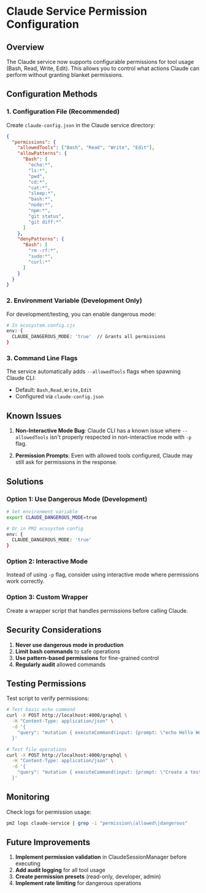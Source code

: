 # Claude Service Permission Configuration

## Overview

The Claude service now supports configurable permissions for tool usage (Bash, Read, Write, Edit). This allows you to control what actions Claude can perform without granting blanket permissions.

## Configuration Methods

### 1. **Configuration File** (Recommended)

Create `claude-config.json` in the Claude service directory:

```json
{
  "permissions": {
    "allowedTools": ["Bash", "Read", "Write", "Edit"],
    "allowPatterns": {
      "Bash": [
        "echo:*",
        "ls:*", 
        "pwd",
        "cd:*",
        "cat:*",
        "sleep:*",
        "bash:*",
        "node:*",
        "npm:*",
        "git status",
        "git diff:*"
      ]
    },
    "denyPatterns": {
      "Bash": [
        "rm -rf:*",
        "sudo:*",
        "curl:*"
      ]
    }
  }
}
```

### 2. **Environment Variable** (Development Only)

For development/testing, you can enable dangerous mode:

```bash
# In ecosystem.config.cjs
env: {
  CLAUDE_DANGEROUS_MODE: 'true'  // Grants all permissions
}
```

### 3. **Command Line Flags**

The service automatically adds `--allowedTools` flags when spawning Claude CLI:
- Default: `Bash,Read,Write,Edit`
- Configured via `claude-config.json`

## Known Issues

1. **Non-Interactive Mode Bug**: Claude CLI has a known issue where `--allowedTools` isn't properly respected in non-interactive mode with `-p` flag.

2. **Permission Prompts**: Even with allowed tools configured, Claude may still ask for permissions in the response.

## Solutions

### Option 1: Use Dangerous Mode (Development)
```bash
# Set environment variable
export CLAUDE_DANGEROUS_MODE=true

# Or in PM2 ecosystem config
env: {
  CLAUDE_DANGEROUS_MODE: 'true'
}
```

### Option 2: Interactive Mode
Instead of using `-p` flag, consider using interactive mode where permissions work correctly.

### Option 3: Custom Wrapper
Create a wrapper script that handles permissions before calling Claude.

## Security Considerations

1. **Never use dangerous mode in production**
2. **Limit bash commands** to safe operations
3. **Use pattern-based permissions** for fine-grained control
4. **Regularly audit** allowed commands

## Testing Permissions

Test script to verify permissions:

```bash
# Test basic echo command
curl -X POST http://localhost:4000/graphql \
  -H "Content-Type: application/json" \
  -d '{
    "query": "mutation { executeCommand(input: {prompt: \"echo Hello World\"}) { sessionId success } }"
  }'

# Test file operations
curl -X POST http://localhost:4000/graphql \
  -H "Content-Type: application/json" \
  -d '{
    "query": "mutation { executeCommand(input: {prompt: \"Create a test.txt file with Hello content\"}) { sessionId success } }"
  }'
```

## Monitoring

Check logs for permission usage:
```bash
pm2 logs claude-service | grep -i "permission\|allowed\|dangerous"
```

## Future Improvements

1. **Implement permission validation** in ClaudeSessionManager before executing
2. **Add audit logging** for all tool usage
3. **Create permission presets** (read-only, developer, admin)
4. **Implement rate limiting** for dangerous operations